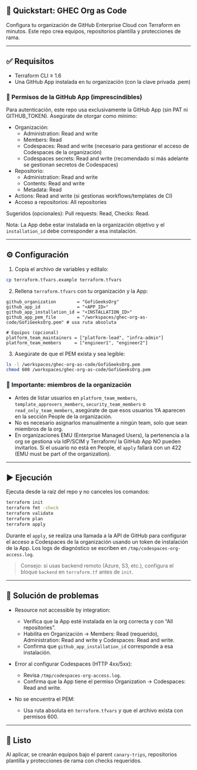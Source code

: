 ## 🚀 Quickstart: GHEC Org as Code

Configura tu organización de GitHub Enterprise Cloud con Terraform en minutos. Este repo crea equipos, repositorios plantilla y protecciones de rama.

---

## ✅ Requisitos

- Terraform CLI ≥ 1.6
- Una GitHub App instalada en tu organización (con la clave privada .pem)

### 🔐 Permisos de la GitHub App (imprescindibles)

Para autenticación, este repo usa exclusivamente la GitHub App (sin PAT ni GITHUB_TOKEN). Asegúrate de otorgar como mínimo:

- Organización:
   - Administration: Read and write
   - Members: Read
   - Codespaces: Read and write (necesario para gestionar el acceso de Codespaces de la organización)
   - Codespaces secrets: Read and write (recomendado si más adelante se gestionan secretos de Codespaces)
- Repositorio:
   - Administration: Read and write
   - Contents: Read and write
   - Metadata: Read
- Actions: Read and write (si gestionas workflows/templates de CI)
- Acceso a repositorios: All repositories

Sugeridos (opcionales): Pull requests: Read, Checks: Read.

Nota: La App debe estar instalada en la organización objetivo y el `installation_id` debe corresponder a esa instalación.

---

## ⚙️ Configuración

1) Copia el archivo de variables y edítalo:

```bash
cp terraform.tfvars.example terraform.tfvars
```

2) Rellena `terraform.tfvars` con tu organización y la App:

```hcl
github_organization        = "GofiGeeksOrg"
github_app_id              = "<APP_ID>"
github_app_installation_id = "<INSTALLATION_ID>"
github_app_pem_file        = "/workspaces/ghec-org-as-code/GofiGeeksOrg.pem" # usa ruta absoluta

# Equipos (opcional)
platform_team_maintainers = ["platform-lead", "infra-admin"]
platform_team_members     = ["engineer1", "engineer2"]
```

3) Asegúrate de que el PEM exista y sea legible:

```bash
ls -l /workspaces/ghec-org-as-code/GofiGeeksOrg.pem
chmod 600 /workspaces/ghec-org-as-code/GofiGeeksOrg.pem
```

### 👥 Importante: miembros de la organización

- Antes de listar usuarios en `platform_team_members`, `template_approvers_members`, `security_team_members` o `read_only_team_members`, asegúrate de que esos usuarios YA aparecen en la sección People de la organización.
- No es necesario asignarlos manualmente a ningún team, solo que sean miembros de la org.
- En organizaciones EMU (Enterprise Managed Users), la pertenencia a la org se gestiona vía IdP/SCIM y Terraform/ la GitHub App NO pueden invitarlos. Si el usuario no está en People, el `apply` fallará con un 422 (EMU must be part of the organization).

---

## ▶️ Ejecución

Ejecuta desde la raíz del repo y no canceles los comandos:

```bash
terraform init
terraform fmt -check
terraform validate
terraform plan
terraform apply
```

Durante el `apply`, se realiza una llamada a la API de GitHub para configurar el acceso a Codespaces de la organización usando un token de instalación de la App. Los logs de diagnóstico se escriben en `/tmp/codespaces-org-access.log`.

> Consejo: si usas backend remoto (Azure, S3, etc.), configura el bloque `backend` en `terraform.tf` antes de `init`.

---

## 🧩 Solución de problemas

- Resource not accessible by integration:
   - Verifica que la App esté instalada en la org correcta y con “All repositories”.
   - Habilita en Organización → Members: Read (requerido), Administration: Read and write y Codespaces: Read and write.
   - Confirma que `github_app_installation_id` corresponde a esa instalación.

- Error al configurar Codespaces (HTTP 4xx/5xx):
   - Revisa `/tmp/codespaces-org-access.log`.
   - Confirma que la App tiene el permiso Organization → Codespaces: Read and write.

- No se encuentra el PEM:
   - Usa ruta absoluta en `terraform.tfvars` y que el archivo exista con permisos 600.

---

## 🎉 Listo

Al aplicar, se crearán equipos bajo el parent `canary-trips`, repositorios plantilla y protecciones de rama con checks requeridos.
